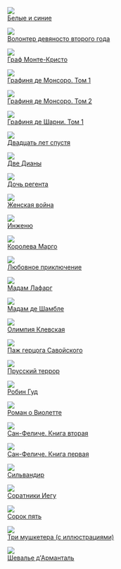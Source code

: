 ![](/books/adv_history/Александр%20Дюма/Белые%20и%20синие.jpg)  
[Белые и синие](/books/adv_history/Александр%20Дюма/Белые%20и%20синие)

![](/books/adv_history/Александр%20Дюма/Волонтер%20девяносто%20второго%20года.jpg)  
[Волонтер девяносто второго года](/books/adv_history/Александр%20Дюма/Волонтер%20девяносто%20второго%20года)

![](/books/adv_history/Александр%20Дюма/Граф%20Монте-Кристо.jpg)  
[Граф Монте-Кристо](/books/adv_history/Александр%20Дюма/Граф%20Монте-Кристо)

![](/books/adv_history/Александр%20Дюма/Графиня%20де%20Монсоро.%20Том%201.jpg)  
[Графиня де Монсоро. Том 1](/books/adv_history/Александр%20Дюма/Графиня%20де%20Монсоро.%20Том%201)

![](/books/adv_history/Александр%20Дюма/Графиня%20де%20Монсоро.%20Том%202.jpg)  
[Графиня де Монсоро. Том 2](/books/adv_history/Александр%20Дюма/Графиня%20де%20Монсоро.%20Том%202)

![](/books/adv_history/Александр%20Дюма/Графиня%20де%20Шарни.%20Том%201.jpg)  
[Графиня де Шарни. Том 1](/books/adv_history/Александр%20Дюма/Графиня%20де%20Шарни.%20Том%201)

![](/books/adv_history/Александр%20Дюма/Двадцать%20лет%20спустя.jpg)  
[Двадцать лет спустя](/books/adv_history/Александр%20Дюма/Двадцать%20лет%20спустя)

![](/books/adv_history/Александр%20Дюма/Две%20Дианы.jpg)  
[Две Дианы](/books/adv_history/Александр%20Дюма/Две%20Дианы)

![](/books/adv_history/Александр%20Дюма/Дочь%20регента.jpg)  
[Дочь регента](/books/adv_history/Александр%20Дюма/Дочь%20регента)

![](/books/adv_history/Александр%20Дюма/Женская%20война.jpg)  
[Женская война](/books/adv_history/Александр%20Дюма/Женская%20война)

![](/books/adv_history/Александр%20Дюма/Инженю.jpg)  
[Инженю](/books/adv_history/Александр%20Дюма/Инженю)

![](/books/adv_history/Александр%20Дюма/Королева%20Марго.jpg)  
[Королева Марго](/books/adv_history/Александр%20Дюма/Королева%20Марго)

![](/books/adv_history/Александр%20Дюма/Любовное%20приключение.jpg)  
[Любовное приключение](/books/adv_history/Александр%20Дюма/Любовное%20приключение)

![](/books/adv_history/Александр%20Дюма/Мадам%20Лафарг.jpg)  
[Мадам Лафарг](/books/adv_history/Александр%20Дюма/Мадам%20Лафарг)

![](/books/adv_history/Александр%20Дюма/Мадам%20де%20Шамбле.jpg)  
[Мадам де Шамбле](/books/adv_history/Александр%20Дюма/Мадам%20де%20Шамбле)

![](/books/adv_history/Александр%20Дюма/Олимпия%20Клевская.jpg)  
[Олимпия Клевская](/books/adv_history/Александр%20Дюма/Олимпия%20Клевская)

![](/books/adv_history/Александр%20Дюма/Паж%20герцога%20Савойского.jpg)  
[Паж герцога Савойского](/books/adv_history/Александр%20Дюма/Паж%20герцога%20Савойского)

![](/books/adv_history/Александр%20Дюма/Прусский%20террор.jpg)  
[Прусский террор](/books/adv_history/Александр%20Дюма/Прусский%20террор)

![](/books/adv_history/Александр%20Дюма/Робин%20Гуд.jpg)  
[Робин Гуд](/books/adv_history/Александр%20Дюма/Робин%20Гуд)

![](/books/adv_history/Александр%20Дюма/Роман%20о%20Виолетте.jpg)  
[Роман о Виолетте](/books/adv_history/Александр%20Дюма/Роман%20о%20Виолетте)

![](/books/adv_history/Александр%20Дюма/Сан-Феличе.%20Книга%20вторая.jpg)  
[Сан-Феличе. Книга вторая](/books/adv_history/Александр%20Дюма/Сан-Феличе.%20Книга%20вторая)

![](/books/adv_history/Александр%20Дюма/Сан-Феличе.%20Книга%20первая.jpg)  
[Сан-Феличе. Книга первая](/books/adv_history/Александр%20Дюма/Сан-Феличе.%20Книга%20первая)

![](/books/adv_history/Александр%20Дюма/Сильвандир.jpg)  
[Сильвандир](/books/adv_history/Александр%20Дюма/Сильвандир)

![](/books/adv_history/Александр%20Дюма/Соратники%20Иегу.jpg)  
[Соратники Иегу](/books/adv_history/Александр%20Дюма/Соратники%20Иегу)

![](/books/adv_history/Александр%20Дюма/Сорок%20пять.jpg)  
[Сорок пять](/books/adv_history/Александр%20Дюма/Сорок%20пять)

![](/books/adv_history/Александр%20Дюма/Три%20мушкетера%20(с%20иллюстрациями).jpg)  
[Три мушкетера (с иллюстрациями)](/books/adv_history/Александр%20Дюма/Три%20мушкетера%20(с%20иллюстрациями))

![](/books/adv_history/Александр%20Дюма/Шевалье%20д'Арманталь.jpg)  
[Шевалье д'Арманталь](/books/adv_history/Александр%20Дюма/Шевалье%20д'Арманталь)
